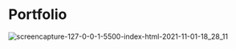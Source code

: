 # Portfolio

![screencapture-127-0-0-1-5500-index-html-2021-11-01-18_28_11](https://user-images.githubusercontent.com/62913154/139706098-e341147d-5462-44f2-a456-e184a8ad0b38.png)

